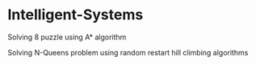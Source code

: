 # Intelligent-Systems
Solving 8 puzzle using A* algorithm

Solving N-Queens problem using random restart hill climbing  algorithms
